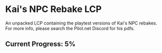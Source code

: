 # Kai's NPC Rebake LCP
An unpacked LCP containing the playtest versions of Kai's NPC rebakes. For more info, please search the Pilot.net Discord for his pdfs.
## Current Progress: 5%